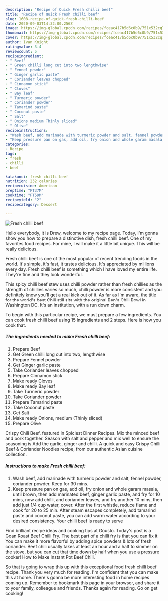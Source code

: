 ```yaml
---
description: "Recipe of Quick Fresh chilli beef"
title: "Recipe of Quick Fresh chilli beef"
slug: 1608-recipe-of-quick-fresh-chilli-beef
date: 2020-09-03T14:32:00.256Z
image: https://img-global.cpcdn.com/recipes/fceac417b5d6c0b9/751x532cq70/fresh-chilli-beef-recipe-main-photo.jpg
thumbnail: https://img-global.cpcdn.com/recipes/fceac417b5d6c0b9/751x532cq70/fresh-chilli-beef-recipe-main-photo.jpg
cover: https://img-global.cpcdn.com/recipes/fceac417b5d6c0b9/751x532cq70/fresh-chilli-beef-recipe-main-photo.jpg
author: Ivan Knight
ratingvalue: 3.4
reviewcount: 5
recipeingredient:
- " Beef"
- " Green chilli long cut into two lengthwise"
- " Fennel powder"
- " Ginger garlic paste"
- " Coriander leaves chopped"
- " Cinnamon stick"
- " Cloves"
- " Bay leaf"
- " Turmeric powder"
- " Coriander powder"
- " Tamarind paste"
- " Coconut paste"
- " Salt"
- " Onions medium Thinly sliced"
- " Olive"
recipeinstructions:
- "Wash beef, add marinade with turmeric powder and salt, fennel powder, coriander powder. Keep for 30 mins."
- "Keep pressure pan on gas, add oil, fry onion and whole garam masala, until brown, then add marinated beef, ginger garlic paste, and fry for 10 mins, now add chilli, and coriander leaves, and fry another 10 mins, then add just 1/4 cup water, cover. After the first whistle, reduce flame and cook for 20 to 25 min. After steam escapes completely, add tamarind paste and coconut paste, you can add warm water according to your desired consistency. Your chilli beef is ready to serve"
categories:
- Recipe
tags:
- fresh
- chilli
- beef

katakunci: fresh chilli beef 
nutrition: 232 calories
recipecuisine: American
preptime: "PT37M"
cooktime: "PT59M"
recipeyield: "2"
recipecategory: Dessert

---
```



![Fresh chilli beef](https://img-global.cpcdn.com/recipes/fceac417b5d6c0b9/751x532cq70/fresh-chilli-beef-recipe-main-photo.jpg)

Hello everybody, it is Drew, welcome to my recipe page. Today, I'm gonna show you how to prepare a distinctive dish, fresh chilli beef. One of my favorites food recipes. For mine, I will make it a little bit unique. This will be really delicious.

Fresh chilli beef is one of the most popular of recent trending foods in the world. It's simple, it's fast, it tastes delicious. It's appreciated by millions every day. Fresh chilli beef is something which I have loved my entire life. They're fine and they look wonderful.

This spicy chilli beef stew uses chilli powder rather than fresh chillies as the strength of chillies varies so much, chilli powder is more consistent and you definitely know you&#39;ll get a real kick out of it. As far as I&#39;m aware, the title for the world&#39;s best Chili still sits with the original Ben&#39;s Chili Bowl in Washington DC. It&#39;s an institution, with a run down charm.


To begin with this particular recipe, we must prepare a few ingredients. You can cook fresh chilli beef using 15 ingredients and 2 steps. Here is how you cook that.

<!--inarticleads1-->

##### The ingredients needed to make Fresh chilli beef:

1. Prepare  Beef
1. Get  Green chilli long cut into two, lengthwise
1. Prepare  Fennel powder
1. Get  Ginger garlic paste
1. Take  Coriander leaves chopped
1. Prepare  Cinnamon stick
1. Make ready  Cloves
1. Make ready  Bay leaf
1. Take  Turmeric powder
1. Take  Coriander powder
1. Prepare  Tamarind paste
1. Take  Coconut paste
1. Get  Salt
1. Make ready  Onions, medium (Thinly sliced)
1. Prepare  Olive


Crispy Chili Beef. featured in Spiciest Dinner Recipes. Mix the minced beef and pork together. Season with salt and pepper and mix well to ensure the seasoning is Add the garlic, ginger and chilli. A quick and easy Crispy Chilli Beef &amp; Coriander Noodles recipe, from our authentic Asian cuisine collection. 

<!--inarticleads2-->

##### Instructions to make Fresh chilli beef:

1. Wash beef, add marinade with turmeric powder and salt, fennel powder, coriander powder. Keep for 30 mins.
1. Keep pressure pan on gas, add oil, fry onion and whole garam masala, until brown, then add marinated beef, ginger garlic paste, and fry for 10 mins, now add chilli, and coriander leaves, and fry another 10 mins, then add just 1/4 cup water, cover. After the first whistle, reduce flame and cook for 20 to 25 min. After steam escapes completely, add tamarind paste and coconut paste, you can add warm water according to your desired consistency. Your chilli beef is ready to serve


Find brilliant recipe ideas and cooking tips at Gousto. Today&#39;s post is a Goan Roast Beef Chilli Fry. The best part of a chilli fry is that you can fix it You can make it more flavorful by adding spice powders &amp; lots of fresh coriander. Beef chili usually takes at least an hour and a half to simmer on the stove, but you can cut that time down by half when you use a pressure cooker! How to Make Instant Pot Beef Chili. 

So that is going to wrap this up with this exceptional food fresh chilli beef recipe. Thank you very much for reading. I'm confident that you can make this at home. There's gonna be more interesting food in home recipes coming up. Remember to bookmark this page in your browser, and share it to your family, colleague and friends. Thanks again for reading. Go on get cooking!
